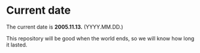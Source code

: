 # Current date

The current date is **2005.11.13.** (YYYY.MM.DD.)

This repository will be good when the world ends, so we will know how long it lasted.